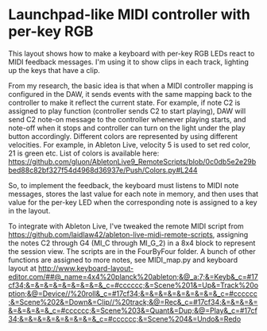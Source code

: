 # Launchpad-like MIDI controller with per-key RGB

This layout shows how to make a keyboard with per-key RGB LEDs react to MIDI feedback messages. I'm using it to show clips in each track, lighting up the keys that have a clip.

From my research, the basic idea is that when a MIDI controller mapping is configured in the DAW, it sends events with the same mapping back to the controller to make it reflect the current state.
For example, if note C2 is assigned to play function (controller sends C2 to start playing), DAW will send C2 note-on message to the controller whenever playing starts, and note-off when it stops and controller can turn on the light under the play button accordingly.
Different colors are represented by using different velocities. For example, in Ableton Live, velocity 5 is used to set red color, 21 is green etc. List of colors is available here: https://github.com/gluon/AbletonLive9_RemoteScripts/blob/0c0db5e2e29bbed88c82bf327f54d4968d36937e/Push/Colors.py#L244

So, to implement the feedback, the keyboard must listens to MIDI note messages, stores the last value for each note in memory, and then uses that value for the per-key LED when the corresponding note is assigned to a key in the layout.

To integrate with Ableton Live, I've tweaked the remote MIDI script from https://github.com/laidlaw42/ableton-live-midi-remote-scripts, assigning the notes C2 through G4 (MI_C through MI_G_2) in a 8x4 block to represent the session view. The scripts are in the FourByFour folder.
A bunch of other functions are assigned to more notes, see MIDI_map.py and keyboard layout at http://www.keyboard-layout-editor.com/##@_name=4x4%20planck%20ableton;&@_a:7;&=Keyb&_c=#17cf34;&=&=&=&=&=&=&=&=&_c=#cccccc;&=Scene%201&=Up&=Track%20option;&@=Device//%20roll&_c=#17cf34;&=&=&=&=&=&=&=&=&_c=#cccccc;&=Scene%202&=Down&=Clip//%20track;&@=Rec&_c=#17cf34;&=&=&=&=&=&=&=&=&_c=#cccccc;&=Scene%203&=Quant&=Dup;&@=Play&_c=#17cf34;&=&=&=&=&=&=&=&=&_c=#cccccc;&=Scene%204&=Undo&=Redo